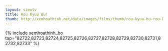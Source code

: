 ```yaml
---
layout: sieutv
title: Rou Kyuu Bu!
thumb: http://xemhoathinh.net/data/images/films/thumb/rou-kyuu-bu-rou-kyuu-bu-2012.jpg
---
```

{% include xemhoathinh_bo tap="82722,82723,82724,82725,82726,82727,82728,82729,82730,82731,82732,82733" %} 
